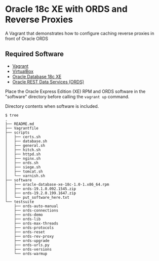 # Oracle 18c XE with ORDS and Reverse Proxies

A Vagrant that demonstrates how to configure caching reverse proxies in front of Oracle ORDS

## Required Software

* [Vagrant](https://www.vagrantup.com/downloads.html)
* [VirtualBox](https://www.virtualbox.org/wiki/Downloads)
* [Oracle Database 18c XE](https://www.oracle.com/database/technologies/appdev/xe.html)
* [Oracle REST Data Services (ORDS)](https://www.oracle.com/technetwork/developer-tools/rest-data-services/downloads/index.html) 

Place the Oracle Express Edition (XE) RPM and ORDS software in the "software" directory before calling the `vagrant up` command.

Directory contents when software is included.

```
$ tree
.
├── README.md
├── Vagrantfile
├── scripts
│   ├── certs.sh
│   ├── database.sh
│   ├── general.sh
│   ├── hitch.sh
│   ├── httpd.sh
│   ├── nginx.sh
│   ├── ords.sh
│   ├── siege.sh
│   ├── tomcat.sh
│   └── varnish.sh
├── software
│   ├── oracle-database-xe-18c-1.0-1.x86_64.rpm
│   ├── ords-19.1.0.092.1545.zip
│   ├── ords-19.2.0.199.1647.zip
│   └── put_software_here.txt
└── testsuite
    ├── ords-auto-manual
    ├── ords-connections
    ├── ords-demo
    ├── ords-lib
    ├── ords-max-threads
    ├── ords-protocols
    ├── ords-reset
    ├── ords-rev-proxy
    ├── ords-upgrade
    ├── ords-urls.py
    ├── ords-versions
    └── ords-warmup
```
